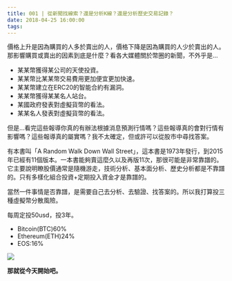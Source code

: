 ```yaml
---
title: 001 | 從新聞找線索？還是分析K線？還是分析歷史交易記錄？
date: 2018-04-25 16:00:00
tags:
---
```

價格上升是因為購買的人多於賣出的人，價格下降是因為購買的人少於賣出的人。那影響購買或賣出的因素到底是什麼？看各大媒體關於幣圈的新聞，不外乎是…
- 某某幣獲得某公司的天使投資。
- 某某幣比某某幣交易費用更加便宜更加快速。
- 某某幣建立在ERC20的智能合約有漏洞。
- 某某幣獲得某某名人站台。
- 某國政府發表對虛擬貨幣的看法。
- 某某名人發表對虛擬貨幣的看法。

但是…看完這些報導你真的有辦法根據消息預測行情嗎？這些報導真的會對行情有影響嗎？這些報導真的屬實嗎？我不太確定，但或許可以從股市中尋找答案。

有本書叫「A Random Walk Down Wall Street」，這本書是1973年發行，到2015年已經有11個版本。一本書能夠賣這麼久以及再版11次，那很可能是非常靠譜的。它主要說明瞭股價通常是隨機游走，技術分析、基本面分析、歷史分析都是不靠譜的。只有多樣化組合投資+定期投入資金才是靠譜的。

當然一件事情是否靠譜，是需要自己去分析、去驗證、找答案的。所以我打算投三種虛擬幣分散風險。

每周定投50usd，投3年。
- Bitcoin(BTC)60%
- Ethereum(ETH)24%
- EOS:16%

![](https://firebasestorage.googleapis.com/v0/b/blog-1f60b.appspot.com/o/%E8%B4%AD%E4%B9%B0%E6%95%B0%E6%8D%AE001.png?alt=media&token=36b5ed53-2bfd-46d9-ae2b-4edbd49363fc)

**那就從今天開始吧。**